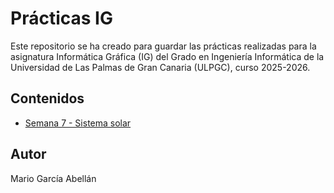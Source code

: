 # Prácticas IG
Este repositorio se ha creado para guardar las prácticas realizadas para la asignatura Informática Gráfica (IG) del Grado en Ingeniería Informática de la Universidad de Las Palmas de Gran Canaria (ULPGC), curso 2025-2026.

## Contenidos
- [Semana 7 - Sistema solar](S7/README.md)

## Autor
Mario García Abellán